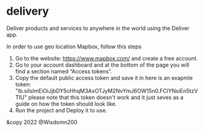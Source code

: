 # delivery
Deliver products and services to anywhere in the world using the Deliver app.

In order to use geo location Mapbox, follow this steps

1. Go to the website: https://www.mapbox.com/ and create a free account.
2. Go to your account dashboard and at the bottom of the page you will find a section named “Access tokens”.
3. Copy the default public access token and save it in <PUBLIC API>
 here is an exapmle token: "lb.siIsImEiOiJjbDY5cHhqM3AxOTJyM2NvYmJ6OW15n0.FClYNsiEn5tzVTIU"
please note that this token doesn't work and it just seves as a guide on how the token should look like.
5. Run the project and Deploy it to use.

&copy 2022 @Wisdomn200
